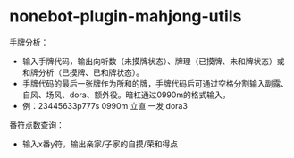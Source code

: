nonebot-plugin-mahjong-utils
========

手牌分析：
- 输入手牌代码，输出向听数（未摸牌状态）、牌理（已摸牌、未和牌状态）或和牌分析（已摸牌、已和牌状态）。
- 手牌代码的最后一张牌作为所和的牌，手牌代码后可通过空格分割输入副露、自风、场风、dora、额外役。暗杠通过0990m的格式输入。
- 例：23445633p777s 0990m 立直 一发 dora3

番符点数查询：
- 输入x番y符，输出亲家/子家的自摸/荣和得点

